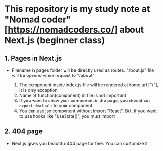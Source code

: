 # This repository is my study note at "Nomad coder" [https://nomadcoders.co/] about Next.js (beginner class)

## 1. Pages in Next.js

- Filename in pages folder will be directly used as routes. "about.js" file will be opoend when request to "/about"

  1. The component inside index.js file will be rendered at home url ["/"], It is only exception
  2. Name of function(component) in file is not important
  3. If you want to show your component in the page, you should set `export deafualt` to your component
  4. You can use jsx component without import "React". But, if you want to use hooks like "useState()", you must import

## 2. 404 page

- Next.js gives you beautiful 404 page for free. You can customize it
